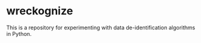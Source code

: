 # wreckognize

This is a repository for experimenting with data de-identification algorithms in Python.

